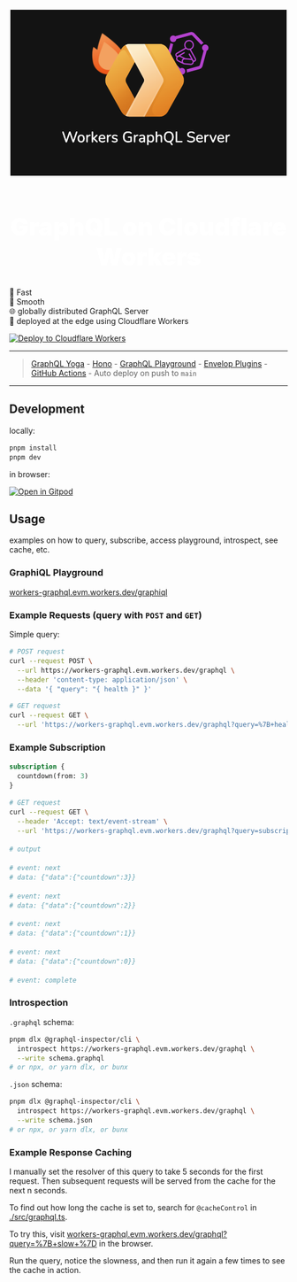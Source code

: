 <p align="center">
  <img src="./.github/images/cover.png" alt="cover" height="300" width="500" />
</p>

<h1 align="center" style="font-size: 2.75rem; font-weight: 900; color: white;">
  GraphQL on Cloudflare Workers
</h1>

💨 Fast<br />
🧈 Smooth<br />
🌐 globally distributed GraphQL Server<br />
🔶 deployed at the edge using Cloudflare Workers

[![Deploy to Cloudflare Workers](https://deploy.workers.cloudflare.com/button)](https://deploy.workers.cloudflare.com/?url=https://github.com/o-az/workers-graphql)
___
> [GraphQL Yoga](https://the-guild.dev/graphql/yoga-server/docs) - [Hono](https://hono.dev) - [GraphQL Playground](https://github.com/graphql/graphiql) - [Envelop Plugins](https://the-guild.dev/graphql/envelop/plugins) - [GitHub Actions](https://github.com/features/actions) - Auto deploy on push to `main`
___

## Development

locally:

```bash
pnpm install
pnpm dev
```

in browser:

[![Open in Gitpod](https://gitpod.io/button/open-in-gitpod.svg)](https://gitpod.io/#https://github.com/o-az/workers-graphql)

## Usage

examples on how to query, subscribe, access playground, introspect, see cache, etc.

### GraphiQL Playground

[workers-graphql.evm.workers.dev/graphiql](https://workers-graphql.evm.workers.dev/graphql)

### Example Requests (query with `POST` and `GET`)

Simple query:

```bash
# POST request
curl --request POST \
  --url https://workers-graphql.evm.workers.dev/graphql \
  --header 'content-type: application/json' \
  --data '{ "query": "{ health }" }'
```

```bash
# GET request
curl --request GET \
  --url 'https://workers-graphql.evm.workers.dev/graphql?query=%7B+health+%7D'
```

### Example Subscription

```graphql
subscription {
  countdown(from: 3)
}
```

```bash
# GET request
curl --request GET \
  --header 'Accept: text/event-stream' \
  --url 'https://workers-graphql.evm.workers.dev/graphql?query=subscription%7Bcountdown%28from%3A3%29%7D'

# output

# event: next
# data: {"data":{"countdown":3}}

# event: next
# data: {"data":{"countdown":2}}

# event: next
# data: {"data":{"countdown":1}}

# event: next
# data: {"data":{"countdown":0}}

# event: complete
```

### Introspection

`.graphql` schema:

```sh
pnpm dlx @graphql-inspector/cli \
  introspect https://workers-graphql.evm.workers.dev/graphql \
  --write schema.graphql
# or npx, or yarn dlx, or bunx
```

`.json` schema:

```sh
pnpm dlx @graphql-inspector/cli \
  introspect https://workers-graphql.evm.workers.dev/graphql \
  --write schema.json
# or npx, or yarn dlx, or bunx
```

### Example Response Caching

I manually set the resolver of this query to take 5 seconds for the first request.
Then subsequent requests will be served from the cache for the next n seconds.

To find out how long the cache is set to, search for `@cacheControl` in [./src/graphql.ts](./src/graphql.ts).

To try this, visit [workers-graphql.evm.workers.dev/graphql?query=%7B+slow+%7D](https://workers-graphql.evm.workers.dev/graphql?query=%7B+slow+%7D) in the browser.

Run the query, notice the slowness, and then run it again a few times to see the cache in action.
